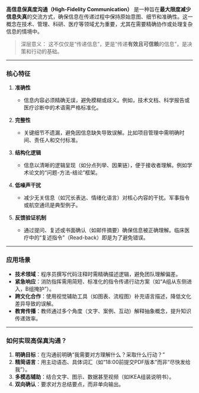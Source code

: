 **高信息保真度沟通（High-Fidelity Communication）** 是一种旨在**最大限度减少信息失真**的交流方式，确保信息在传递过程中保持原始意图、细节和准确性。这一概念在技术、管理、科研、医疗等领域尤为重要，尤其在需要精确协作或处理复杂信息的情境中。
>深层意义： 这不仅仅是“传递信息”，更是“传递**有效且可信赖**的信息”，是决策和行动的基础。

---

### **核心特征**
1. **准确性**  
   - 信息内容必须精确无误，避免模糊或歧义。例如，技术文档、科学报告或医疗诊断中的术语需严格标准化。
   
2. **完整性**  
   - 关键细节不遗漏，避免因信息缺失导致误解。比如项目管理中需明确时间、责任人和交付标准。

3. **结构化逻辑**  
   - 信息以清晰的逻辑呈现（如分点列举、因果链），便于接收者理解。例如学术论文的“问题-方法-结论”框架。

4. **低噪声干扰**  
   - 减少无关信息（如冗长表达、情绪化语言）对核心内容的干扰。军事指令或航空通讯是典型例子。

5. **反馈验证机制**  
   - 通过提问、复述或书面确认（如邮件摘要）确保信息被正确理解。临床医疗中的“复述指令”（Read-back）即是为了避免错误。

---

### **应用场景**
- **技术领域**：程序员撰写代码注释时需精确描述逻辑，避免团队理解偏差。  
- **紧急响应**：消防指挥需用简短、标准化的指令传递行动方案（如“A组从东侧进入，B组掩护”）。  
- **跨文化合作**：使用视觉辅助工具（如图表、流程图）补充语言描述，降低文化差异导致的误解。  
- **教育传播**：教师通过多个角度（文字、案例、互动）解释抽象概念，提升知识传递效率。

---

### **如何实现高保真沟通？**
1. **明确目标**：在沟通前明确“我需要对方理解什么？采取什么行动？”  
2. **精简语言**：用主动语态、具体词汇（如“18:00前提交PDF版本”而非“尽快发给我”）。  
3. **多模态辅助**：结合文字、图示、数据甚至视频（如IKEA组装说明书）。  
4. **双向确认**：要求对方总结要点，而非单向输出。  
